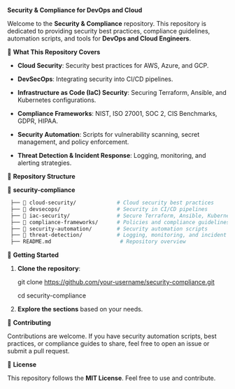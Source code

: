 **Security & Compliance for DevOps and Cloud**

Welcome to the **Security & Compliance** repository. This repository is dedicated to providing security best practices, compliance guidelines, automation scripts, and tools for **DevOps and Cloud Engineers**.

📌 **What This Repository Covers**

   - **Cloud Security**: Security best practices for AWS, Azure, and GCP.

   - **DevSecOps**: Integrating security into CI/CD pipelines.

   - **Infrastructure as Code (IaC) Security**: Securing Terraform, Ansible, and Kubernetes configurations.

   - **Compliance Frameworks**: NIST, ISO 27001, SOC 2, CIS Benchmarks, GDPR, HIPAA.

   - **Security Automation**: Scripts for vulnerability scanning, secret management, and policy enforcement.

   - **Threat Detection & Incident Response**: Logging, monitoring, and alerting strategies.

📂 **Repository Structure**

📁 **security-compliance**  

```bash
 ├── 📂 cloud-security/             # Cloud security best practices  
 ├── 📂 devsecops/                  # Security in CI/CD pipelines  
 ├── 📂 iac-security/               # Secure Terraform, Ansible, Kubernetes practices  
 ├── 📂 compliance-frameworks/      # Policies and compliance guidelines  
 ├── 📂 security-automation/        # Security automation scripts  
 ├── 📂 threat-detection/           # Logging, monitoring, and incident response  
 ├── README.md                      # Repository overview
```
 
🚀 **Getting Started**

1. **Clone the repository**:
   
     git clone https://github.com/your-username/security-compliance.git
   
     cd security-compliance
   
2. **Explore the sections** based on your needs.
   
🤝 **Contributing**

Contributions are welcome. If you have security automation scripts, best practices, or compliance guides to share, feel free to open an issue or submit a pull request.

📜 **License**

This repository follows the **MIT License**. Feel free to use and contribute.
